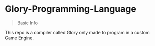 # Glory-Programming-Language

> Basic Info

This repo is a compiler called Glory only made to program in a custom Game Engine.
